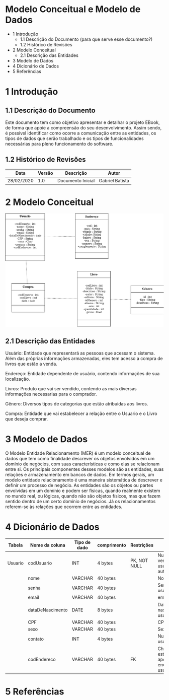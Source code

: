 # Modelo Conceitual e Modelo de Dados  
  
- 1 Introdução
  * 1.1 Descrição do Documento (para que serve esse documento?)
  * 1.2 Histórico de Revisões
- 2 Modelo Conceitual
  * 2.1 Descrição das Entidades
- 3 Modelo de Dados
- 4 Dicionário de Dados
- 5 Referências
  
# 1 Introdução
 
## 1.1 Descrição do Documento

   Este documento tem como objetivo apresentar e detalhar o projeto EBook, de forma que apoie a compreensão do seu desenvolvimento. Assim sendo, é possivel identificar como ocorre a comunicação entre as entidades, os tipos de dados que serão trabalhado e os tipos de funcionalidades necessárias para pleno funcionamento do software.
  
## 1.2 Histórico de Revisões

| Data       | Versão | Descrição         | Autor           |
|------------|--------|-------------------|-----------------|
| 28/02/2020 | 1.0    | Documento Inicial | Gabriel Batista |
  
# 2 Modelo Conceitual  

![imagem](https://github.com/GabrielBFelix/EBook/blob/master/docs/ModeloConceitual.png)
  
## 2.1 Descrição das Entidades

  Usuário: Entidade que representará as pessoas que acessam o sistema. Além das próprias informações armazenadas, eles tem acesso a compra de livros que estão a venda.
  
  Endereço: Entidade dependente de usuário, contendo informações de sua localização.
  
  Livros: Produto que vai ser vendido, contendo as mais diversas informações necessarias para o comprador.
  
  Gênero: Diversos tipos de categorias que estão atribuidas aos livros.
  
  Compra: Entidade que vai estabelecer a relação entre o Usuario e o Livro que deseja comprar.
  
# 3 Modelo de Dados 

  O Modelo Entidade Relacionamento (MER) é um modelo conceitual de dados que tem como finalidade descrever os objetos envolvidos em um domínio de negócios, com suas características e como elas se relacionam entre si. Os principais componentes desses modelos são as entidades, suas relações e armazenamento em bancos de dados. Em termos gerais, um modelo entidade relacionamento é uma maneira sistemática de descrever e definir um processo de negócio. As entidades são os objetos ou partes envolvidas em um domínio e podem ser físicas, quando realmente existem no mundo real, ou lógicas, quando não são objetos físicos, mas que fazem sentido dentro de um certo domínio de negócios. Já os relacionamentos referem-se às relações que ocorrem entre as entidades.
  
# 4 Dicionário de Dados  

| Tabela  | Nome da coluna   | Tipo de dado | comprimento | Restrições   | Descrição                                                |
|---------|------------------|--------------|-------------|--------------|----------------------------------------------------------|
| Usuario | codUsuario       | INT          | 4 bytes     | PK, NOT NULL | Numero de verificação do usuário, gerado automaticamente |
|         | nome             | VARCHAR      | 40 bytes    |              | Nome do usuário                                          |
|         | senha            | VARCHAR      | 40 bytes    |              | Senha do usuário                                         |
|         | email            | VARCHAR      | 40 bytes    |              | email do usuário                                         |
|         | dataDeNascimento | DATE         | 8 bytes     |              | Data de nascimento do usuário                            |
|         | CPF              | VARCHAR      | 40 bytes    |              | CPF do usuário                                           |
|         | sexo             | VARCHAR      | 40 bytes    |              | Sexo do usuário                                          |
|         | contato          | INT          | 4 bytes     |              | Numero do usuário                                        |
|         | codEndereco      | VARCHAR      | 40 bytes    | FK           | Chave estrangeira que aponta para o endereço do usuário. |


# 5 Referências  
